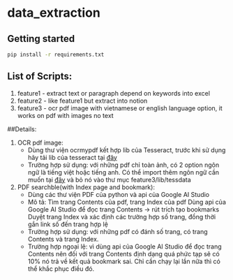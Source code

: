 # data_extraction

## Getting started
```sh
pip install -r requirements.txt
```

## List of Scripts:
1. feature1 - extract text or paragraph depend on keywords into excel
2. feature2 - like feature1 but extract into notion
3. feature3 - ocr pdf image with vietnamese or english language option, it works on pdf with images no text

##Details:
1. OCR pdf image:
   - Dùng thư viện ocrmypdf kết hợp lib của Tesseract, trước khi sử dụng hãy tải lib của tesseract tại [đây](https://github.com/UB-Mannheim/tesseract/wiki)
   - Trường hợp sử dụng: với những pdf chỉ toàn ảnh, có 2 option ngôn ngữ là tiếng việt hoặc tiếng anh. Có thể import thêm ngôn ngữ cần muốn tại [đây](https://github.com/tesseract-ocr/tessdata.git) và bỏ nó vào thư mục feature3/lib/tessdata
2. PDF searchble(with Index page and bookmark):
   - Dùng các thư viện PDF của python và api của Google AI Studio
   - Mô tả:
     Tìm trang Contents của pdf, trang Index của pdf
     Dùng api của Google AI Studio để đọc trang Contents -> rút trích tạo bookmarks
     Duyệt trang Index và xác định các trường hợp số trang, đồng thời gắn link số đến trang hợp lệ
   - Trường hợp sử dụng: với những pdf có đánh số trang, có trang Contents và trang Index.
   - Trường hợp ngoại lệ: vì dùng api của Google AI Studio để đọc trang Contents nên đối với trang Contents định dạng quá phức tạp sẽ có 10% nó trả về kết quả bookmark sai. Chỉ cần chạy lại lần nữa thì có thể khắc phục điều đó. 
